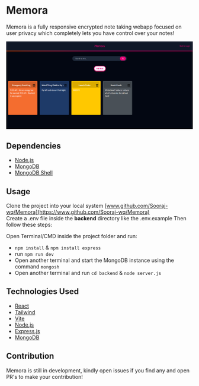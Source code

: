 # Memora

Memora is a fully responsive encrypted note taking webapp focused on user privacy which completely lets you have control over your notes!
<br>

![ProjectScreenshot](./public/img.png)

## Dependencies

- [Node.js](https://nodejs.org/en)
- [MongoDB](https://www.mongodb.com)
- [MongoDB Shell](https://www.mongodb.com/docs/mongodb-shell/)

## Usage

Clone the project into your local system [www.github.com/Sooraj-wq/Memora](https://www.github.com/Sooraj-wq/Memora)
<br>
Create a .env file inside the **backend** directory like the .env.example
Then follow these steps:

Open Terminal/CMD inside the project folder and run:
* `npm install` & `npm install express`
* run `npm run dev`
* Open another terminal and start the MongoDB instance using the command `mongosh`
* Open another terminal and run `cd backend` & `node server.js`

## Technologies Used

* [React](https://react.dev/)
* [Tailwind](https://tailwindcss.com/)
* [Vite](https://vite.dev/)
* [Node.js](https://nodejs.org/en)
* [Express.js](https://expressjs.com/)
* [MongoDB](https://www.mongodb.com)

## Contribution

Memora is still in development, kindly open issues if you find any and open PR's to make your contribution!

